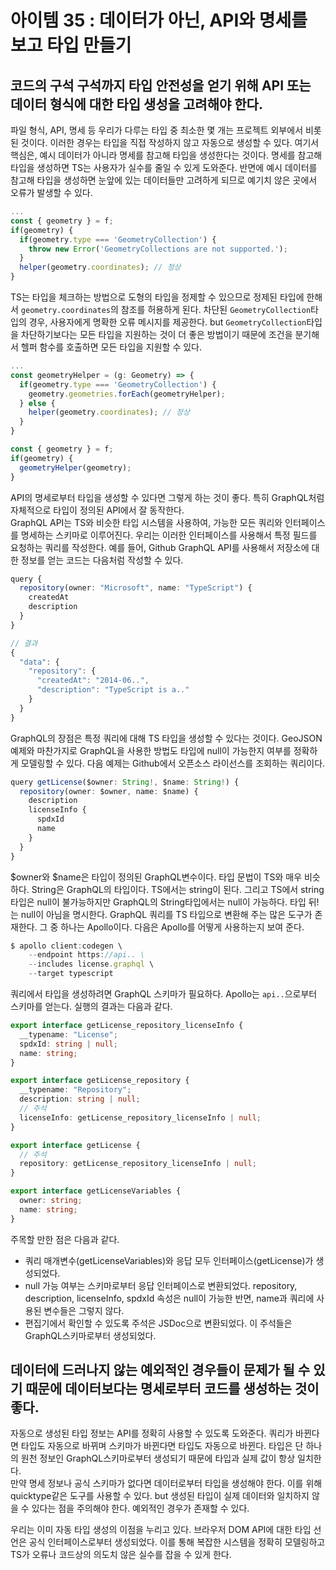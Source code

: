 # 아이템 35 : 데이터가 아닌, API와 명세를 보고 타입 만들기

## 코드의 구석 구석까지 타입 안전성을 얻기 위해 API 또는 데이터 형식에 대한 타입 생성을 고려해야 한다.
파일 형식, API, 명세 등 우리가 다루는 타입 중 최소한 몇 개는 프로젝트 외부에서 비롯된 것이다. 이러한 경우는 타입을 직접 작성하지 않고 자동으로 생성할 수 있다. 여기서 핵심은, 예시 데이터가 아니라 명세를 참고해 타입을 생성한다는 것이다. 명세를 참고해 타입을 생성하면 TS는 사용자가 실수를 줄일 수 있게 도와준다. 반면에 예시 데이터를 참고해 타입을 생성하면 눈앞에 있는 데이터들만 고려하게 되므로 예기치 않은 곳에서 오류가 발생할 수 있다.

``` ts
...
const { geometry } = f;
if(geometry) {
  if(geometry.type === 'GeometryCollection') {
    throw new Error('GeometryCollections are not supported.');
  }
  helper(geometry.coordinates); // 정상
}
```

TS는 타입을 체크하는 방법으로 도형의 타입을 정제할 수 있으므로 정제된 타입에 한해서 `geometry.coordinates`의 참조를 허용하게 된다. 차단된 `GeometryCollection`타입의 경우, 사용자에게 명확한 오류 메시지를 제공한다. but `GeometryCollection`타입을 차단하기보다는 모든 타입을 지원하는 것이 더 좋은 방법이기 때문에 조건을 분기해서 헬퍼 함수를 호출하면 모든 타입을 지원할 수 있다.
``` ts
...
const geometryHelper = (g: Geometry) => {
  if(geometry.type === 'GeometryCollection') {
    geometry.geometries.forEach(geometryHelper);
  } else {
    helper(geometry.coordinates); // 정상
  }
}

const { geometry } = f;
if(geometry) {
  geometryHelper(geometry);
}
```

API의 명세로부터 타입을 생성할 수 있다면 그렇게 하는 것이 좋다. 특히 GraphQL처럼 자체적으로 타입이 정의된 API에서 잘 동작한다.<br>
GraphQL API는 TS와 비슷한 타입 시스템을 사용하여, 가능한 모든 쿼리와 인터페이스를 명세하는 스키마로 이루어진다. 우리는 이러한 인터페이스를 사용해서 특정 필드를 요청하는 쿼리를 작성한다. 예를 들어, Github GraphQL API를 사용해서 저장소에 대한 정보를 얻는 코드는 다음처럼 작성할 수 있다.
``` ts
query {
  repository(owner: "Microsoft", name: "TypeScript") {
    createdAt
    description
  }
}

// 결과
{
  "data": {
    "repository": {
      "createdAt": "2014-06..",
      "description": "TypeScript is a.."
    }
  }
}
```

GraphQL의 장점은 특정 쿼리에 대해 TS 타입을 생성할 수 있다는 것이다. GeoJSON 예제와 마찬가지로 GraphQL을 사용한 방법도 타입에 null이 가능한지 여부를 정확하게 모델링할 수 있다. 다음 예제는 Github에서 오픈소스 라이선스를 조회하는 쿼리이다.
``` ts
query getLicense($owner: String!, $name: String!) {
  repository(owner: $owner, name: $name) {
    description
    licenseInfo {
      spdxId
      name
    }
  }
}
```
$owner와 $name은 타입이 정의된 GraphQL변수이다. 타입 문법이 TS와 매우 비슷하다. String은 GraphQL의 타입이다. TS에서는 string이 된다. 그리고 TS에서 string 타입은 null이 불가능하지만 GraphQL의 String타입에서는 null이 가능하다. 타입 뒤!는 null이 아님을 명시한다. GraphQL 쿼리를 TS 타입으로 변환해 주는 많은 도구가 존재한다. 그 중 하나는 Apollo이다. 다음은 Apollo를 어떻게 사용하는지 보여 준다.

``` ts
$ apollo client:codegen \
    --endpoint https://api.. \
    --includes license.graphql \
    --target typescript
```
쿼리에서 타입을 생성하려면 GraphQL 스키마가 필요하다. Apollo는 `api..`으로부터 스키마를 얻는다. 실행의 결과는 다음과 같다.
``` ts
export interface getLicense_repository_licenseInfo {
  __typename: "License";
  spdxId: string | null;
  name: string;
}

export interface getLicense_repository {
  __typename: "Repository";
  description: string | null;
  // 주석
  licenseInfo: getLicense_repository_licenseInfo | null;
}

export interface getLicense {
  // 주석
  repository: getLicense_repository_licenseInfo | null;
}

export interface getLicenseVariables {
  owner: string;
  name: string;
}
```

주목할 만한 점은 다음과 같다.
- 쿼리 매개변수(getLicenseVariables)와 응답 모두 인터페이스(getLicense)가 생성되었다.
- null 가능 여부는 스키마로부터 응답 인터페이스로 변환되었다. repository, description, licenseInfo, spdxId 속성은 null이 가능한 반면, name과 쿼리에 사용된 변수들은 그렇지 않다.
- 편집기에서 확인할 수 있도록 주석은 JSDoc으로 변환되었다. 이 주석들은 GraphQL스키마로부터 생성되었다.

## 데이터에 드러나지 않는 예외적인 경우들이 문제가 될 수 있기 때문에 데이터보다는 명세로부터 코드를 생성하는 것이 좋다.
자동으로 생성된 타입 정보는 API를 정확히 사용할 수 있도록 도와준다. 쿼리가 바뀐다면 타입도 자동으로 바뀌며 스키마가 바뀐다면 타입도 자동으로 바뀐다. 타입은 단 하나의 원천 정보인 GraphQL스키마로부터 생성되기 때문에 타입과 실제 값이 항상 일치한다.<br>
만약 명세 정보나 공식 스키마가 없다면 데이터로부터 타입을 생성해야 한다. 이를 위해 quicktype같은 도구를 사용할 수 있다. but 생성된 타입이 실제 데이터와 일치하지 않을 수 있다는 점을 주의해야 한다. 예외적인 경우가 존재할 수 있다.

우리는 이미 자동 타입 생성의 이점을 누리고 있다. 브라우저 DOM API에 대한 타입 선언은 공식 인터페이스로부터 생성되었다. 이를 통해 복잡한 시스템을 정확히 모델링하고 TS가 오류나 코드상의 의도치 않은 실수를 잡을 수 있게 한다.
